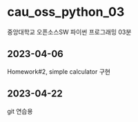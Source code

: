 # cau_oss_python_03
중앙대학교 오픈소스SW 파이썬 프로그래밍 03분

## 2023-04-06
Homework#2, simple calculator 구현

## 2023-04-22
git 연습용